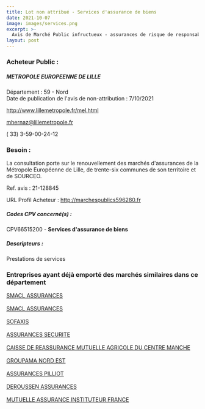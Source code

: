 ```yaml
---
title: Lot non attribué - Services d'assurance de biens
date: 2021-10-07
image: images/services.png
excerpt: >-
  Avis de Marché Public infructueux - assurances de risque de responsabilité civile, d'automobiles, de dommages aux biens, de protection juridique et navigation
layout: post
---
```


### Acheteur Public :
##### METROPOLE EUROPEENNE DE LILLE
Département : 59 - Nord<br/>
Date de publication de l'avis de non-attribution : 7/10/2021


http://www.lillemetropole.fr/mel.html

mhernaz@lillemetropole.fr

( 33) 3-59-00-24-12
### Besoin :

La consultation porte sur le renouvellement des marchés d'assurances de la Métropole Européenne de Lille, de trente-six communes de son territoire et de SOURCEO.

Ref. avis : 21-128845

URL Profil Acheteur : http://marchespublics596280.fr

##### Codes CPV concerné(s) :
CPV66515200 - **Services d'assurance de biens** <br/>

##### Descripteurs :
Prestations de services <br/>

### Entreprises ayant déjà emporté des marchés similaires dans ce département
<a href="/entreprise-544/siren-301309605">SMACL ASSURANCES</a><br/><br/>
<a href="/entreprise-544/siren-301309605">SMACL ASSURANCES</a><br/><br/>
<a href="/entreprise-548/siren-335171096">SOFAXIS</a><br/><br/>
<a href="/entreprise-550/siren-350171831">ASSURANCES SECURITE</a><br/><br/>
<a href="/entreprise-552/siren-383853801">CAISSE DE REASSURANCE MUTUELLE AGRICOLE DU CENTRE MANCHE</a><br/><br/>
<a href="/entreprise-552/siren-383987625">GROUPAMA NORD EST</a><br/><br/>
<a href="/entreprise-558/siren-422060236">ASSURANCES PILLIOT</a><br/><br/>
<a href="/entreprise-564/siren-480167766">DEROUSSEN ASSURANCES</a><br/><br/>
<a href="/entreprise-574/siren-775709702">MUTUELLE ASSURANCE INSTITUTEUR FRANCE</a><br/><br/>
